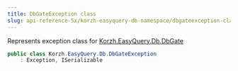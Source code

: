 ```yaml
---
title: DbGateException class
slug: api-reference-5x/korzh-easyquery-db-namespace/dbgateexception-class
---
```


Represents exception class for [Korzh.EasyQuery.Db.DbGate](//easyquery/docs/api-reference-5x/korzh-easyquery-db-namespace/dbgate-class)
```csharp
public class Korzh.EasyQuery.Db.DbGateException
    : Exception, ISerializable

```